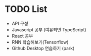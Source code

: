 # TODO List

* API 구성
* Javascript 공부 (여유되면 TypeScript)
* React 공부
* RNN 학습해보기(Tensorflow)
* Github Desktop 연습하기 (park)

